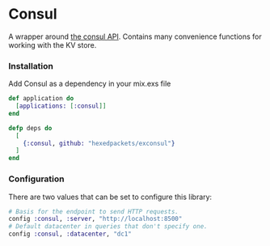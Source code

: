 Consul
======

A wrapper around [the consul API](www.consul.io/docs/agent/http.html). Contains many convenience functions for working with the KV store.


### Installation
Add Consul as a dependency in your mix.exs file

```elixir
def application do
  [applications: [:consul]]
end

defp deps do
  [
    {:consul, github: "hexedpackets/exconsul"}
  ]
end
```

### Configuration
There are two values that can be set to configure this library:

```elixir
# Basis for the endpoint to send HTTP requests.
config :consul, :server, "http://localhost:8500"
# Default datacenter in queries that don't specify one.
config :consul, :datacenter, "dc1"
```
